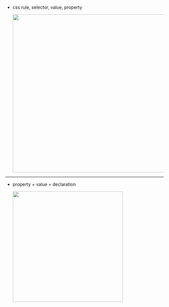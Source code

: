 - css rule, selector, value, property

  <img src="https://github.com/user-attachments/assets/4de187a1-aec2-4180-90e8-79fef215799c" width="500">

---
- property + value = declaration

  <img src="https://github.com/user-attachments/assets/1368e16d-eeb1-4c9f-8e47-df53a53da704" width="350">

